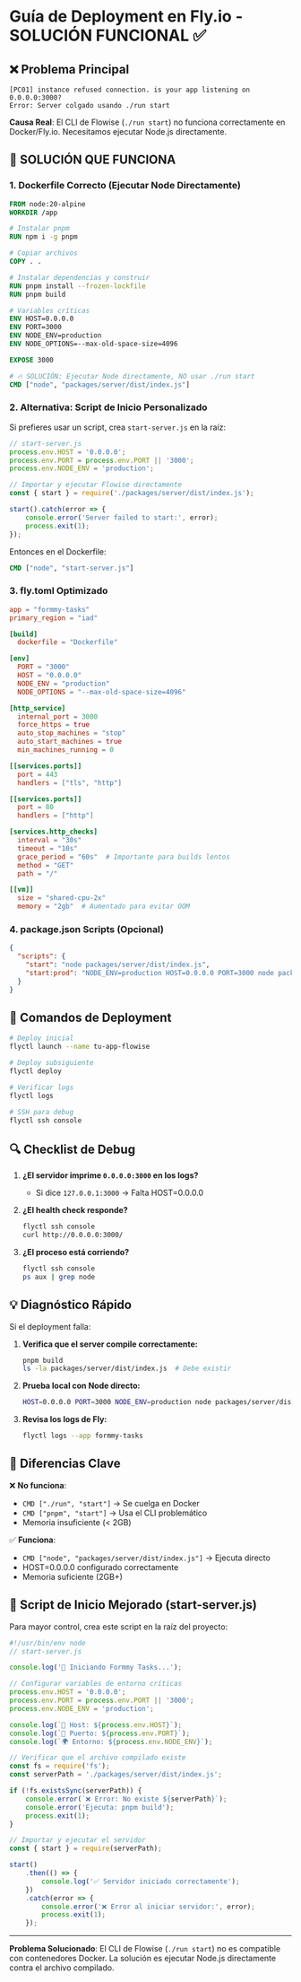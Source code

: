 # Guía de Deployment en Fly.io - SOLUCIÓN FUNCIONAL ✅

## ❌ Problema Principal
```
[PC01] instance refused connection. is your app listening on 0.0.0.0:3000?
Error: Server colgado usando ./run start
```

**Causa Real**: El CLI de Flowise (`./run start`) no funciona correctamente en Docker/Fly.io. Necesitamos ejecutar Node.js directamente.

## 🚀 SOLUCIÓN QUE FUNCIONA

### 1. Dockerfile Correcto (Ejecutar Node Directamente)
```dockerfile
FROM node:20-alpine
WORKDIR /app

# Instalar pnpm
RUN npm i -g pnpm

# Copiar archivos
COPY . .

# Instalar dependencias y construir
RUN pnpm install --frozen-lockfile
RUN pnpm build

# Variables críticas
ENV HOST=0.0.0.0
ENV PORT=3000
ENV NODE_ENV=production
ENV NODE_OPTIONS=--max-old-space-size=4096

EXPOSE 3000

# 🔥 SOLUCIÓN: Ejecutar Node directamente, NO usar ./run start
CMD ["node", "packages/server/dist/index.js"]
```

### 2. Alternativa: Script de Inicio Personalizado
Si prefieres usar un script, crea `start-server.js` en la raíz:
```javascript
// start-server.js
process.env.HOST = '0.0.0.0';
process.env.PORT = process.env.PORT || '3000';
process.env.NODE_ENV = 'production';

// Importar y ejecutar Flowise directamente
const { start } = require('./packages/server/dist/index.js');

start().catch(error => {
    console.error('Server failed to start:', error);
    process.exit(1);
});
```

Entonces en el Dockerfile:
```dockerfile
CMD ["node", "start-server.js"]
```

### 3. fly.toml Optimizado
```toml
app = "formmy-tasks"
primary_region = "iad"

[build]
  dockerfile = "Dockerfile"

[env]
  PORT = "3000"
  HOST = "0.0.0.0"
  NODE_ENV = "production"
  NODE_OPTIONS = "--max-old-space-size=4096"

[http_service]
  internal_port = 3000
  force_https = true
  auto_stop_machines = "stop"
  auto_start_machines = true
  min_machines_running = 0

[[services.ports]]
  port = 443
  handlers = ["tls", "http"]

[[services.ports]]
  port = 80
  handlers = ["http"]

[services.http_checks]
  interval = "30s"
  timeout = "10s"
  grace_period = "60s"  # Importante para builds lentos
  method = "GET"
  path = "/"

[[vm]]
  size = "shared-cpu-2x"
  memory = "2gb"  # Aumentado para evitar OOM
```

### 4. package.json Scripts (Opcional)
```json
{
  "scripts": {
    "start": "node packages/server/dist/index.js",
    "start:prod": "NODE_ENV=production HOST=0.0.0.0 PORT=3000 node packages/server/dist/index.js"
  }
}
```

## 🚀 Comandos de Deployment

```bash
# Deploy inicial
flyctl launch --name tu-app-flowise

# Deploy subsiguiente
flyctl deploy

# Verificar logs
flyctl logs

# SSH para debug
flyctl ssh console
```

## 🔍 Checklist de Debug

1. **¿El servidor imprime `0.0.0.0:3000` en los logs?**
   - Si dice `127.0.0.1:3000` → Falta HOST=0.0.0.0

2. **¿El health check responde?**
   ```bash
   flyctl ssh console
   curl http://0.0.0.0:3000/
   ```

3. **¿El proceso está corriendo?**
   ```bash
   flyctl ssh console
   ps aux | grep node
   ```

## 💡 Diagnóstico Rápido

Si el deployment falla:

1. **Verifica que el server compile correctamente:**
   ```bash
   pnpm build
   ls -la packages/server/dist/index.js  # Debe existir
   ```

2. **Prueba local con Node directo:**
   ```bash
   HOST=0.0.0.0 PORT=3000 NODE_ENV=production node packages/server/dist/index.js
   ```

3. **Revisa los logs de Fly:**
   ```bash
   flyctl logs --app formmy-tasks
   ```

## 📝 Diferencias Clave

❌ **No funciona**:
- `CMD ["./run", "start"]` → Se cuelga en Docker
- `CMD ["pnpm", "start"]` → Usa el CLI problemático
- Memoria insuficiente (< 2GB)

✅ **Funciona**:
- `CMD ["node", "packages/server/dist/index.js"]` → Ejecuta directo
- HOST=0.0.0.0 configurado correctamente
- Memoria suficiente (2GB+)

## 🔧 Script de Inicio Mejorado (start-server.js)

Para mayor control, crea este script en la raíz del proyecto:

```javascript
#!/usr/bin/env node
// start-server.js

console.log('🚀 Iniciando Formmy Tasks...');

// Configurar variables de entorno críticas
process.env.HOST = '0.0.0.0';
process.env.PORT = process.env.PORT || '3000';
process.env.NODE_ENV = 'production';

console.log(`📍 Host: ${process.env.HOST}`);
console.log(`🔌 Puerto: ${process.env.PORT}`);
console.log(`🌍 Entorno: ${process.env.NODE_ENV}`);

// Verificar que el archivo compilado existe
const fs = require('fs');
const serverPath = './packages/server/dist/index.js';

if (!fs.existsSync(serverPath)) {
    console.error(`❌ Error: No existe ${serverPath}`);
    console.error('Ejecuta: pnpm build');
    process.exit(1);
}

// Importar y ejecutar el servidor
const { start } = require(serverPath);

start()
    .then(() => {
        console.log('✅ Servidor iniciado correctamente');
    })
    .catch(error => {
        console.error('❌ Error al iniciar servidor:', error);
        process.exit(1);
    });
```

---

**Problema Solucionado**: El CLI de Flowise (`./run start`) no es compatible con contenedores Docker. La solución es ejecutar Node.js directamente contra el archivo compilado.